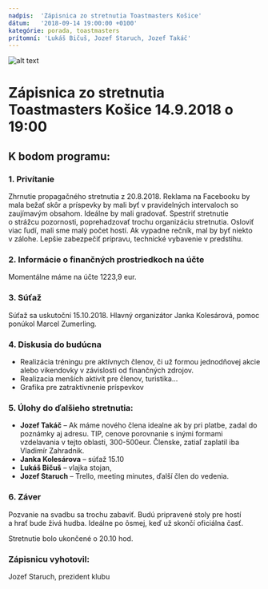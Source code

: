```yaml
---
nadpis:  'Zápisnica zo stretnutia Toastmasters Košice'
dátum:   '2018-09-14 19:00:00 +0100'
kategórie: porada, toastmasters
prítomní: 'Lukáš Bičuš, Jozef Staruch, Jozef Takáč'
---
```


![alt text][logo]
# Zápisnica zo stretnutia Toastmasters Košice 14.9.2018 o 19:00

## K bodom programu:
### 1. Privítanie
Zhrnutie propagačného stretnutia z 20.8.2018. Reklama na Facebooku by mala bežať skôr a príspevky by mali byť v pravidelných intervaloch so zaujímavým obsahom. Ideálne by mali gradovať. Spestriť stretnutie o strážcu pozornosti, poprehadzovať trochu organizáciu stretnutia. Osloviť viac ľudí, mali sme malý počet hostí. Ak vypadne rečník, mal by byť niekto v zálohe. Lepšie zabezpečiť prípravu, technické vybavenie v predstihu.

### 2. Informácie o finančných prostriedkoch na účte 
Momentálne máme na účte 1223,9 eur.

### 3. Súťaž
Súťaž sa uskutoční 15.10.2018. Hlavný organizátor Janka Kolesárová, pomoc ponúkol Marcel Zumerling.

### 4. Diskusia do budúcna
   * Realizácia tréningu pre aktívnych členov, či už formou jednodňovej akcie alebo vikendovky v závislosti od finančných zdrojov.
   * Realizacia menších aktivít pre členov, turistika...
   * Grafika pre zatraktívnenie príspevkov

### 5. Úlohy do ďalšieho stretnutia:
   * **Jozef Takáč** – Ak máme nového člena idealne ak by pri platbe, zadal do poznámky aj adresu. TIP, cenove porovnanie s inými formami vzdelavania v tejto oblasti,  300-500eur. Členske, zatiaľ zaplatil iba Vladimír Zahradnik.  
   * **Janka Kolesárova** – súťaž 15.10
   * **Lukáš Bičuš** – vlajka stojan,
   * **Jozef Staruch** – Trello, meeting minutes, ďalší člen do vedenia.

### 6. Záver
Pozvanie na svadbu sa trochu zabaviť. Budú pripravené stoly pre hostí a hrať bude živá hudba. Ideálne po ôsmej, keď už skončí oficiálna časť.

Stretnutie bolo ukončené o 20.10 hod.

### Zápisnicu vyhotovil:
Jozef Staruch,
prezident klubu

[logo]: https://raw.githubusercontent.com/toastmasters-kosice/toastmasters-kosice.github.io/master/assets/img/tmke-logo.jpg "Logo Toastmasters Košice"